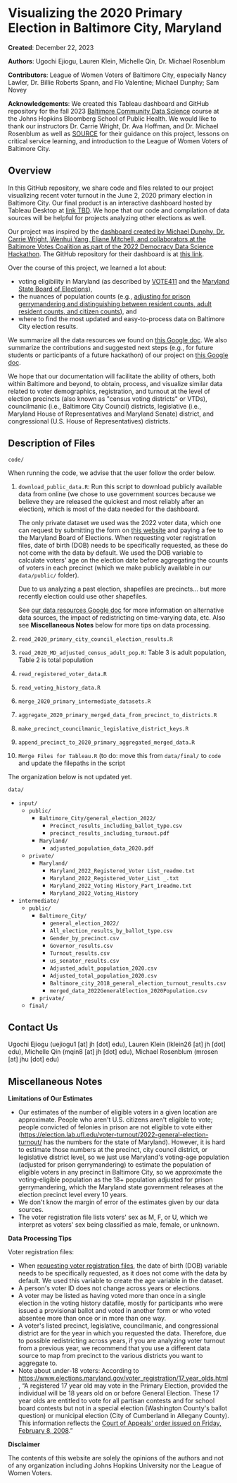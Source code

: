 # Visualizing the 2020 Primary Election in Baltimore City, Maryland

**Created**: December 22, 2023

**Authors**: Ugochi Ejiogu, Lauren Klein, Michelle Qin, Dr. Michael Rosenblum

**Contributors**: League of Women Voters of Baltimore City, especially Nancy Lawler, Dr. Billie Roberts Spann, and Flo Valentine; Michael Dunphy; Sam Novey

**Acknowledgements**: We created this Tableau dashboard and GitHub repository for the fall 2023 [Baltimore Community Data Science](https://jhudatascience.org/Baltimore_Community_Course/) course at the Johns Hopkins Bloomberg School of Public Health. We would like to thank our instructors Dr. Carrie Wright, Dr. Ava Hoffman, and Dr. Michael Rosenblum as well as [SOURCE](https://source.jhu.edu) for their guidance on this project, lessons on critical service learning, and introduction to the League of Women Voters of Baltimore City.


## Overview

In this GitHub repository, we share code and files related to our project visualizing recent voter turnout in the June 2, 2020 primary election in Baltimore City. Our final product is an interactive dashboard hosted by Tableau Desktop at [link TBD](). We hope that our code and compilation of data sources will be helpful for projects analyzing other elections as well.

Our project was inspired by the [dashboard created by Michael Dunphy, Dr. Carrie Wright, Wenhui Yang, Eliane Mitchell, and collaborators at the Baltimore Votes Coalition as part of the 2022 Democracy Data Science Hackathon](https://public.tableau.com/app/profile/michael.dunphy8764/viz/BaltimoreVotesCoalitionDemo/Dashboard). The GitHub repository for their dashboard is at [this link](https://github.com/carriewright11/Party_at_the_polls/tree/main).

Over the course of this project, we learned a lot about:

- voting eligibility in Maryland (as described by [VOTE411](https://www.vote411.org/node/7850) and the [Maryland State Board of Elections](https://www.elections.maryland.gov/voter_registration/17_year_olds.html)),
- the nuances of population counts (e.g., [adjusting for prison gerrymandering and distinguishing between resident counts, adult resident counts, and citizen counts](https://planning.maryland.gov/Redistricting/Documents/2020data/GreenReport.pdf)), and
- where to find the most updated and easy-to-process data on Baltimore City election results.

We summarize all the data resources we found on [this Google doc](https://docs.google.com/document/d/16UW9zmYuGrCxumN4ZttN8MLPFq9l1TR3RaSkG8wkYIw/edit?usp=sharing). We also summarize the contributions and suggested next steps (e.g., for future students or participants of a future hackathon) of our project on [this Google doc](https://docs.google.com/document/d/1rhsV4hdX9GnvA5EeF_3W6jqMwtIQsst4n437WWvq3-4/edit?usp=sharing).

We hope that our documentation will facilitate the ability of others, both within Baltimore and beyond, to obtain, process, and visualize similar data related to voter demographics, registration, and turnout at the level of election precincts (also known as "census voting districts" or VTDs), councilmanic (i.e., Baltimore City Council) districts, legislative (i.e., Maryland House of Representatives and Maryland Senate) district, and congressional (U.S. House of Representatives) districts.


## Description of Files

`code/`

When running the code, we advise that the user follow the order below.
  
1. `download_public_data.R`: Run this script to download publicly available data from online (we chose to use government sources because we believe they are released the quickest and most reliably after an election), which is most of the data needed for the dashboard.

   The only private dataset we used was the 2022 voter data, which one can request by submitting the form on [this website](https://elections.maryland.gov/voter_registration/data.html) and paying a fee to the Maryland Board of Elections. When requesting voter registration files, date of birth (DOB) needs to be specifically requested, as these do not come with the data by default. We used the DOB variable to calculate voters' age on the election date before aggregating the counts of voters in each precinct (which we make publicly available in our `data/public/` folder).
   
   Due to us analyzing a past election, shapefiles are precincts... but more recently election could use other shapefiles.
    
   See [our data resources Google doc](https://docs.google.com/document/d/16UW9zmYuGrCxumN4ZttN8MLPFq9l1TR3RaSkG8wkYIw/edit?usp=sharing) for more information on alternative data sources, the impact of redistricting on time-varying data, etc. Also see **Miscellaneous Notes** below for more tips on data processing.

3. `read_2020_primary_city_council_election_results.R`
4. `read_2020_MD_adjusted_census_adult_pop.R`: Table 3 is adult population, Table 2 is total population
5. `read_registered_voter_data.R`
6. `read_voting_history_data.R`
7. `merge_2020_primary_intermediate_datasets.R`
8. `aggregate_2020_primary_merged_data_from_precinct_to_districts.R`
9. `make_precinct_councilmanic_legislative_district_keys.R`
10. `append_precinct_to_2020_primary_aggregated_merged_data.R`
11. `Merge Files for Tableau.R` (to do: move this from `data/final/` to `code` and update the filepaths in the script
    
The organization below is not updated yet.

`data/`
  - `input/`
    - `public/`
      - `Baltimore_City/general_election_2022/`
        - `Precinct_results_including_ballot_type.csv`
        - `precinct_results_including_turnout.pdf`
      - `Maryland/`
        - `adjusted_population_data_2020.pdf`
    - `private/`
      - `Maryland/`
        - `Maryland_2022_Registered_Voter List_readme.txt`
        - `Maryland_2022_Registered_Voter_List _.txt`
        - `Maryland_2022_Voting History_Part_1readme.txt`
        - `Maryland_2022_Voting_History`
  - `intermediate/`
    - `public/`
      - `Baltimore_City/`
        - `general_election_2022/`
        - `All_election_results_by_ballot_type.csv`
        - `Gender_by_precinct.csv`
        - `Governor_results.csv`
        - `Turnout_results.csv`
        - `us_senator_results.csv`
        - `Adjusted_adult_population_2020.csv`
        - `Adjusted_total_population_2020.csv`
        - `Baltimore_city_2018_general_election_turnout_results.csv`
        - `merged_data_2022GeneralElection_2020Population.csv`
      - `private/`
    - `final/`

## Contact Us

Ugochi Ejiogu (uejiogu1 [at] jh [dot] edu), Lauren Klein (lklein26 [at] jh [dot] edu), Michelle Qin (mqin8 [at] jh [dot] edu), Michael Rosenblum (mrosen [at] jhu [dot] edu)


## Miscellaneous Notes

**Limitations of Our Estimates**

- Our estimates of the number of eligible voters in a given location are approximate. People who aren't U.S. citizens aren't eligible to vote; people convicted of felonies in prison are not eligible to vote either (https://election.lab.ufl.edu/voter-turnout/2022-general-election-turnout/ has the numbers for the state of Maryland). However, it is hard to estimate those numbers at the precinct, city council district, or legislative district level, so we just use Maryland's voting-age population (adjusted for prison gerrymandering) to estimate the population of eligible voters in any precinct in Baltimore City, so we approximate the voting-eligible population as the 18+ population adjusted for prison gerrymandering, which the Maryland state government releases at the election precinct level every 10 years.
- We don't know the margin of error of the estimates given by our data sources.
- The voter registration file lists voters' sex as M, F, or U, which we interpret as voters' sex being classified as male, female, or unknown.

**Data Processing Tips**

Voter registration files:

- When [requesting voter registration files](https://elections.maryland.gov/voter_registration/data.html), the date of birth (DOB) variable needs to be specifically requested, as it does not come with the data by default. We used this variable to create the age variable in the dataset.
- A person's voter ID does not change across years or elections.
- A voter may be listed as having voted more than once in a single election in the voting history datafile, mostly for participants who were issued a provisional ballot and voted in another form or who voted absentee more than once or in more than one way.
- A voter's listed precinct, legislative, councilmanic, and congressional district are for the year in which you requested the data. Therefore, due to possible redistricting across years, if you are analyzing voter turnout from a previous year, we recommend that you use a different data source to map from precinct to the various districts you want to aggregate to.
- Note about under-18 voters: According to https://www.elections.maryland.gov/voter_registration/17_year_olds.html, “A registered 17 year old may vote in the Primary Election, provided the individual will be 18 years old on or before General Election. These 17 year olds are entitled to vote for all partisan contests and for school board contests but not in a special election (Washington County's ballot question) or municipal election (City of Cumberland in Allegany County). This information reflects the [Court of Appeals' order issued on Friday, February 8, 2008](http://mdcourts.gov/opinions/coa/2008/122a07pc.pdf).”

**Disclaimer**

The contents of this website are solely the opinions of the authors and not of any organization including Johns Hopkins University nor the League of Women Voters. 
